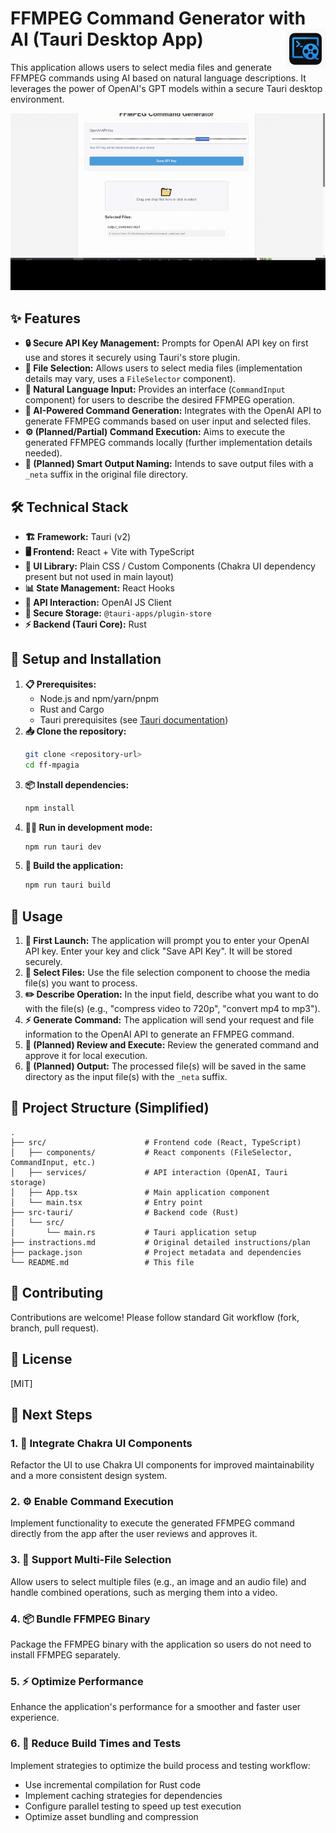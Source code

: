 # FFMPEG Command Generator with AI (Tauri Desktop App) <img src="src-tauri/icons/128x128.png" alt="App Icon" width="64" height="64" align="right"/>

This application allows users to select media files and generate FFMPEG commands using AI based on natural language descriptions. It leverages the power of OpenAI's GPT models within a secure Tauri desktop environment.

<img src="sample.gif" alt="Application Demo" width="640">

## ✨ Features

*   **🔒 Secure API Key Management:** Prompts for OpenAI API key on first use and stores it securely using Tauri's store plugin.
*   **📂 File Selection:** Allows users to select media files (implementation details may vary, uses a `FileSelector` component).
*   **💬 Natural Language Input:** Provides an interface (`CommandInput` component) for users to describe the desired FFMPEG operation.
*   **🧠 AI-Powered Command Generation:** Integrates with the OpenAI API to generate FFMPEG commands based on user input and selected files.
*   **⚙️ (Planned/Partial) Command Execution:** Aims to execute the generated FFMPEG commands locally (further implementation details needed).
*   **📝 (Planned) Smart Output Naming:** Intends to save output files with a `_neta` suffix in the original file directory.

## 🛠️ Technical Stack

*   **🏗️ Framework:** Tauri (v2)
*   **🖥️ Frontend:** React + Vite with TypeScript
*   **🎨 UI Library:** Plain CSS / Custom Components (Chakra UI dependency present but not used in main layout)
*   **📊 State Management:** React Hooks
*   **🔌 API Interaction:** OpenAI JS Client
*   **🔐 Secure Storage:** `@tauri-apps/plugin-store`
*   **⚡ Backend (Tauri Core):** Rust

## 🚀 Setup and Installation

1.  **📋 Prerequisites:**
    *   Node.js and npm/yarn/pnpm
    *   Rust and Cargo
    *   Tauri prerequisites (see [Tauri documentation](https://tauri.app/v1/guides/getting-started/prerequisites/))
2.  **📥 Clone the repository:**
    ```bash
    git clone <repository-url>
    cd ff-mpagia
    ```
3.  **📦 Install dependencies:**
    ```bash
    npm install
    ```
4.  **🏃‍♂️ Run in development mode:**
    ```bash
    npm run tauri dev
    ```
5.  **🔨 Build the application:**
    ```bash
    npm run tauri build
    ```

## 📖 Usage

1.  **🔑 First Launch:** The application will prompt you to enter your OpenAI API key. Enter your key and click "Save API Key". It will be stored securely.
2.  **📁 Select Files:** Use the file selection component to choose the media file(s) you want to process.
3.  **✏️ Describe Operation:** In the input field, describe what you want to do with the file(s) (e.g., "compress video to 720p", "convert mp4 to mp3").
4.  **⚡ Generate Command:** The application will send your request and file information to the OpenAI API to generate an FFMPEG command.
5.  **👀 (Planned) Review and Execute:** Review the generated command and approve it for local execution.
6.  **💾 (Planned) Output:** The processed file(s) will be saved in the same directory as the input file(s) with the `_neta` suffix.

## 📂 Project Structure (Simplified)

```
.
├── src/                      # Frontend code (React, TypeScript)
│   ├── components/           # React components (FileSelector, CommandInput, etc.)
│   ├── services/             # API interaction (OpenAI, Tauri storage)
│   ├── App.tsx               # Main application component
│   └── main.tsx              # Entry point
├── src-tauri/                # Backend code (Rust)
│   └── src/
│       └── main.rs           # Tauri application setup
├── instractions.md           # Original detailed instructions/plan
├── package.json              # Project metadata and dependencies
└── README.md                 # This file
```

## 🤝 Contributing

Contributions are welcome! Please follow standard Git workflow (fork, branch, pull request).

## 📜 License

[MIT]

## 🔮 Next Steps

### 1. **🎨 Integrate Chakra UI Components**
Refactor the UI to use Chakra UI components for improved maintainability and a more consistent design system.

### 2. **⚙️ Enable Command Execution**
Implement functionality to execute the generated FFMPEG command directly from the app after the user reviews and approves it.

### 3. **📂 Support Multi-File Selection**
Allow users to select multiple files (e.g., an image and an audio file) and handle combined operations, such as merging them into a video.

### 4. **📦 Bundle FFMPEG Binary**
Package the FFMPEG binary with the application so users do not need to install FFMPEG separately.

### 5. **⚡ Optimize Performance**
Enhance the application's performance for a smoother and faster user experience.

### 6. **🚀 Reduce Build Times and Tests**
Implement strategies to optimize the build process and testing workflow:
- Use incremental compilation for Rust code
- Implement caching strategies for dependencies
- Configure parallel testing to speed up test execution
- Optimize asset bundling and compression
